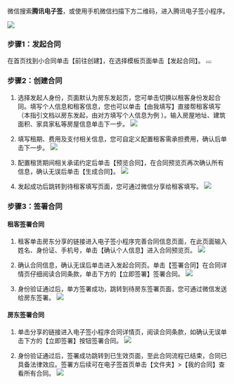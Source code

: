 微信搜索**腾讯电子签**，或使用手机微信扫描下方二维码，进入腾讯电子签小程序。

<img src="https://main.qcloudimg.com/raw/107601fe1ae36097958fcfed1c61b8ea.png" style="zoom: 100%;" />

### 步骤1：发起合同
在首页找到小合同单击【前往创建】，在选择模板页面单击【发起合同】。
<img src="https://main.qcloudimg.com/raw/d7e349d971882555ca948128d9b58b3d.png" style="zoom:40%;" /><img src="https://main.qcloudimg.com/raw/0d6b44b13979e652cefe6eac4c558400.png" style="zoom:40%;" />

### 步骤2：创建合同
1. 选择发起人身份，页面默认为房东发起页，您可单击切换以租客身份发起合同。填写个人信息和租客信息，您也可以单击【由我填写】直接帮租客填写（本指引文档以房东发起，由对方填写个人信息为例 ）。输入房屋地址、建筑面积、家具家私等房屋信息单击下一步。
![](https://main.qcloudimg.com/raw/72ceccb10d04e19a78324b345f7a6186.png)

2. 填写租期、费用及支付相关信息，您可自定义配置租客需承担费用，确认后单击下一步。
![](https://main.qcloudimg.com/raw/1add91440c6e398944b485657f1b4430.png)

3. 配置租赁期间相关承诺约定后单击【预览合同】，在合同预览页再次确认所有信息，确认无误后单击【生成合同】。
![](https://main.qcloudimg.com/raw/a9f2287d196508ed33009fe5732d6f79.png)
4. 发起成功后跳转到待租客填写页面，您可通过微信分享给租客填写。
![](https://main.qcloudimg.com/raw/baa073ce29f2fc62554f513f5e2bae3d.png)

### 步骤3：签署合同
#### 租客签署合同
1. 租客单击房东分享的链接进入电子签小程序完善合同信息页面，在此页面输入姓名、身份证、手机号，单击【确认个人信息】进入合同预览页。
![](https://main.qcloudimg.com/raw/74c4a6360e2fb29872832a3708430fe9.png)


2. 确认合同信息，确认无误后单击进入发起合同页。单击【签署合同】在合同详情页仔细阅读合同条款，单击下方的【立即签署】签署合同。
![](https://main.qcloudimg.com/raw/d9a7e185a17c8d96f975bd0d4ce1fc7c.png)

3. 身份验证通过后，单方签署成功，跳转到待房东签署页面，您可通过微信发送给房东签署。
![](https://main.qcloudimg.com/raw/8e8c54e0295a1148bce40c07a502dc63.png)

#### 房东签署合同
1. 单击分享的链接进入电子签小程序合同详情页，阅读合同条款，如确认无误单击下方的【立即签署】按钮签署合同。
![](https://main.qcloudimg.com/raw/54c39d03e71cd1f1b159ef80510ae7c4.png)

2. 身份验证通过后，签署成功跳转到已生效页面，至此合同流程已结束，合同已具备法律效应。签署方后续可在电子签首页单击【文件夹】>【我的合同】查看所有合同。
![](https://main.qcloudimg.com/raw/15c9239b26d254eca58866276534ae37.png)
